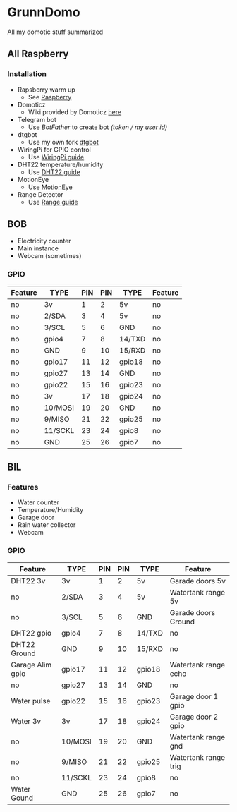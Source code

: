 # GrunnDomo
All my domotic stuff summarized

## All Raspberry

### Installation
* Rapsberry warm up
    * See [Raspberry](Raspberry.md)
* Domoticz  
    * Wiki provided by Domoticz [here](https://www.domoticz.com/wiki/Raspberry_Pi)
* Telegram bot
    * Use *BotFather* to create bot _(token / my user id)_
* dtgbot
    * Use my own fork [dtgbot](https://github.com/Grunnpi/dtgbot)
* WiringPi for GPIO control
    * Use [WiringPi guide](WiringPi.md)
* DHT22 temperature/humidity
    * Use [DHT22 guide](DHT22.md)
* MotionEye
    * Use [MotionEye](MotionEye.md)
* Range Detector
    * Use [Range guide](RangeDetector.md)

## BOB
* Electricity counter
* Main instance
* Webcam (sometimes)

### GPIO

Feature|TYPE|PIN|PIN|TYPE|Feature
-------|----|---|---|----|-------
no|3v|1|2|5v|no
no|2/SDA|3|4|5v|no
no|3/SCL|5|6|GND|no
no|gpio4|7|8|14/TXD|no
no|GND|9|10|15/RXD|no
no|gpio17|11|12|gpio18|no
no|gpio27|13|14|GND|no
no|gpio22|15|16|gpio23|no
no|3v|17|18|gpio24|no
no|10/MOSI|19|20|GND|no
no|9/MISO|21|22|gpio25|no
no|11/SCKL|23|24|gpio8|no
no|GND|25|26|gpio7|no

## BIL
### Features
* Water counter
* Temperature/Humidity
* Garage door
* Rain water collector
* Webcam

### GPIO

Feature|TYPE|PIN|PIN|TYPE|Feature
-------|----|---|---|----|-------
DHT22 3v|3v|1|2|5v|Garade doors 5v
no|2/SDA|3|4|5v|Watertank range 5v
no|3/SCL|5|6|GND|Garade doors Ground
DHT22 gpio|gpio4|7|8|14/TXD|no
DHT22 Ground|GND|9|10|15/RXD|no
Garage Alim gpio|gpio17|11|12|gpio18|Watertank range echo
no|gpio27|13|14|GND|no
Water pulse|gpio22|15|16|gpio23|Garage door 1 gpio 
Water 3v|3v|17|18|gpio24|Garage door 2 gpio 
no|10/MOSI|19|20|GND|Watertank range gnd
no|9/MISO|21|22|gpio25|Watertank range trig
no|11/SCKL|23|24|gpio8|no
Water Gound|GND|25|26|gpio7|no
